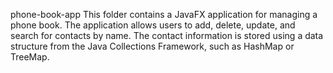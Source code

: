 phone-book-app
This folder contains a JavaFX application for managing a phone book. The application allows users to add, delete, update, and search for contacts by name. The contact information is stored using a data structure from the Java Collections Framework, such as HashMap or TreeMap.